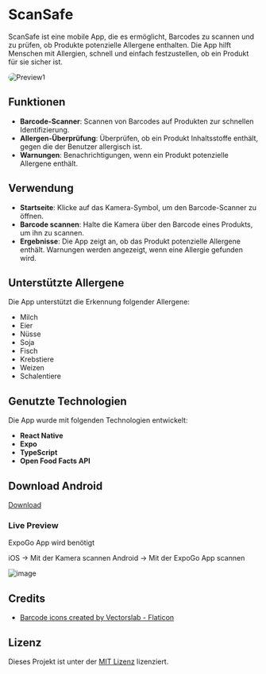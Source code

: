 # ScanSafe

ScanSafe ist eine mobile App, die es ermöglicht, Barcodes zu scannen und zu prüfen, ob Produkte potenzielle Allergene enthalten. Die App hilft Menschen mit Allergien, schnell und einfach festzustellen, ob ein Produkt für sie sicher ist.

<img src="https://i.imgur.com/JR6zBh6.png" alt="Preview1" style="border-radius: 10px;" />

## Funktionen

- **Barcode-Scanner**: Scannen von Barcodes auf Produkten zur schnellen Identifizierung.
- **Allergen-Überprüfung**: Überprüfen, ob ein Produkt Inhaltsstoffe enthält, gegen die der Benutzer allergisch ist.
- **Warnungen**: Benachrichtigungen, wenn ein Produkt potenzielle Allergene enthält.

## Verwendung

- **Startseite**: Klicke auf das Kamera-Symbol, um den Barcode-Scanner zu öffnen.
- **Barcode scannen**: Halte die Kamera über den Barcode eines Produkts, um ihn zu scannen.
- **Ergebnisse**: Die App zeigt an, ob das Produkt potenzielle Allergene enthält. Warnungen werden angezeigt, wenn eine Allergie gefunden wird.

## Unterstützte Allergene

Die App unterstützt die Erkennung folgender Allergene:

- Milch
- Eier
- Nüsse
- Soja
- Fisch
- Krebstiere
- Weizen
- Schalentiere

## Genutzte Technologien

Die App wurde mit folgenden Technologien entwickelt:

- **React Native**
- **Expo**
- **TypeScript**
- **Open Food Facts API**

## Download Android

[Download](https://expo.dev/artifacts/eas/4jgn3vLMiv6NSADYXZFQKx.apk)

### Live Preview

ExpoGo App wird benötigt

iOS -> Mit der Kamera scannen
Android -> Mit der ExpoGo App scannen

![image](https://github.com/user-attachments/assets/30b38558-2ee4-4a2f-a5b2-320b9bef6804)


## Credits

- <a href="https://www.flaticon.com/free-icons/barcode" title="barcode icons">Barcode icons created by Vectorslab - Flaticon</a>

## Lizenz

Dieses Projekt ist unter der [MIT Lizenz](LICENSE) lizenziert.
